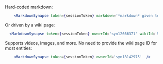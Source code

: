 Hard-coded markdown:
```jsx
    <MarkdownSynapse token={sessionToken} markdown='*markdown* given to the **component**' /> 
```
Or driven by a wiki page:
```jsx
  <MarkdownSynapse token={sessionToken} ownerId='syn12666371' wikiId='585317' />
```
Supports videos, images, and more.  No need to provide the wiki page ID for most entities:
```jsx
    <MarkdownSynapse token={sessionToken} ownerId='syn18142975'  />
```